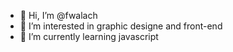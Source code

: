 - 👋 Hi, I’m @fwalach
- 👀 I’m interested in graphic designe and front-end
- 🌱 I’m currently learning javascript


<!---
fwalach/fwalach is a ✨ special ✨ repository because its `README.md` (this file) appears on your GitHub profile.
You can click the Preview link to take a look at your changes.
- 💞️ I’m looking to collaborate on ...
- 📫 How to reach me ...
--->
